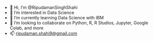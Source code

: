 - 👋 Hi, I’m @RipudamanSinghShahi
- 👀 I’m interested in Data Science
- 🌱 I’m currently learning Data Science with IBM
- 💞️ I’m looking to collaborate on Python, R, R Studios, Jupyter, Google Colab, and more
- 📫 ripudaman.shahi9@gmail.com

<!---
RipudamanSinghShahi/RipudamanSinghShahi is a ✨ special ✨ repository because its `README.md` (this file) appears on your GitHub profile.
You can click the Preview link to take a look at your changes.
--->
